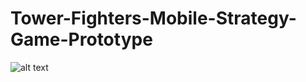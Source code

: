 # Tower-Fighters-Mobile-Strategy-Game-Prototype

![alt text]([https://github.com/[brkhatay]/[Tower-Fighters-Mobile-Strategy-Game-Prototype]/blob/[ReadSourse]/logo.png?raw=true](https://drive.google.com/file/d/1RiAXbYOVVrUC78297Lk8PLRvU82KBdfG/view?usp=drive_link)https://drive.google.com/file/d/1RiAXbYOVVrUC78297Lk8PLRvU82KBdfG/view?usp=drive_link)
